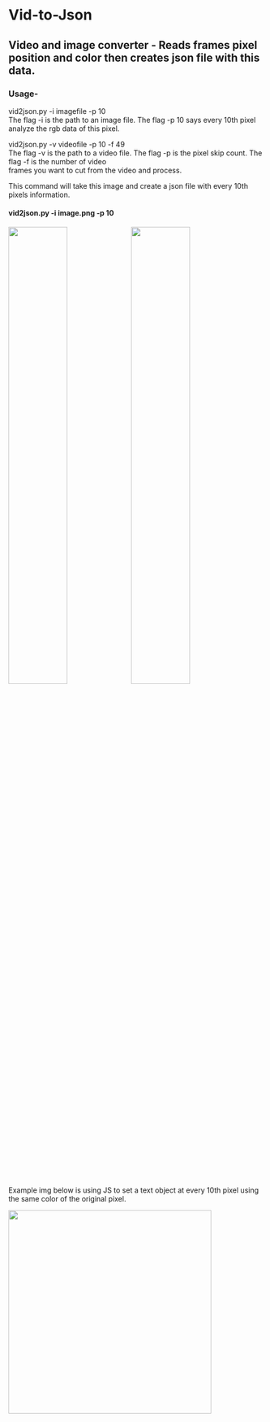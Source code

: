 # Vid-to-Json

## Video and image converter - Reads frames pixel position and color then creates json file with this data. 

### Usage-

  vid2json.py -i imagefile -p 10  
  The flag -i is the path to an image file. The flag -p 10 says every 10th pixel analyze the rgb data of this pixel.  
  
  vid2json.py -v videofile -p 10 -f 49   
  The flag -v is the path to a video file. The flag -p is the pixel skip count. The flag -f is the number of video  
  frames you want to cut from the video and process.










This command will take this image and create a json file with every 10th pixels information.    
#### vid2json.py -i image.png -p 10  

<img  src="https://user-images.githubusercontent.com/43976537/55659548-32e20c80-57d0-11e9-86e2-255bea0f3abb.png" width="48%"><img src="https://user-images.githubusercontent.com/43976537/55663479-62067700-57ec-11e9-9aa2-1152dfabec31.png" width="48%">

 
Example img below is using JS to set a text object at every 10th pixel using the same color of the original pixel.  

<img src="https://user-images.githubusercontent.com/43976537/55659988-147d1080-57d2-11e9-9409-1a8edd5c7813.png" width="400px">


  
